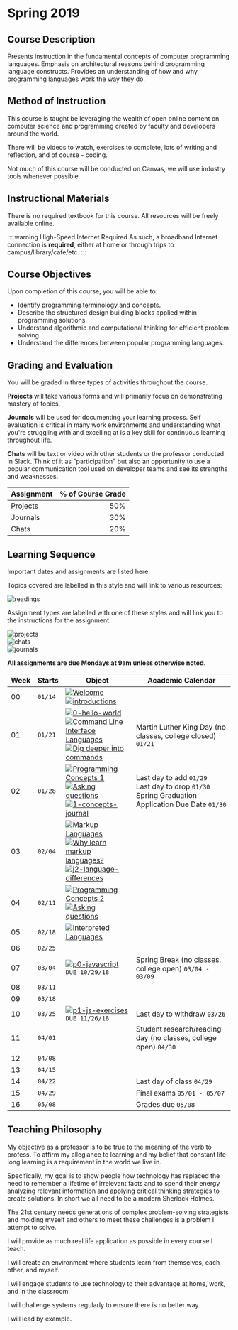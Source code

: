 # Spring 2019

## Course Description

Presents instruction in the fundamental concepts of computer programming languages. Emphasis on architectural reasons behind programming language constructs. Provides an understanding of how and why programming languages work the way they do.

## Method of Instruction

This course is taught be leveraging the wealth of open online content on computer science and programming created by faculty and developers around the world.

There will be videos to watch, exercises to complete, lots of writing and reflection, and of course - coding.

Not much of this course will be conducted on Canvas, we will use industry tools whenever possible.

## Instructional Materials

There is no required textbook for this course. All resources will be freely available online.

::: warning High-Speed Internet Required
As such, a broadband Internet connection is **required**, either at home or through trips to campus/library/cafe/etc.
:::

## Course Objectives

Upon completion of this course, you will be able to:

* Identify programming terminology and concepts.
* Describe the structured design building blocks applied within programming solutions.
* Understand algorithmic and computational thinking for efficient problem solving.
* Understand the differences between popular programming languages.

## Grading and Evaluation

You will be graded in three types of activities throughout the course.

**Projects** will take various forms and will primarily focus on demonstrating mastery of topics.

**Journals** will be used for documenting your learning process. Self evaluation is critical in many work environments and understanding what you're struggling with and excelling at is a key skill for continuous learning throughout life.

**Chats** will be text or video with other students or the professor conducted in Slack. Think of it as "participation" but also an opportunity to use a popular communication tool used on developer teams and see its strengths and weaknesses.

|Assignment |  % of Course Grade |
|:----------|-------------------:|
| Projects  |                50% |
| Journals  |                30% |
| Chats     |                20% |

## Learning Sequence

Important dates and assignments are listed here.

Topics covered are labelled in this style and will link to various resources:

![readings](https://img.shields.io/badge/:-Content_Topic-333.svg?logo=read-the-docs&logoColor=white&style=for-the-badge)

Assignment types are labelled with one of these styles and will link you to the instructions for the assignment:

![projects](https://img.shields.io/badge/:_Point_Value-Projects-brightgreen.svg?logo=github&logoColor=white&style=for-the-badge)  
![chats](https://img.shields.io/badge/:_Point_Value-Slack_Chats-orange.svg?logo=slack&style=for-the-badge)  
![journals](https://img.shields.io/badge/:_Point_Value-Journals-blue.svg?logo=github&logoColor=white&style=for-the-badge)

**All assignments are due Mondays at 9am unless otherwise noted**.

| Week | Starts | Object | Academic Calendar |
|------|--------|--------|-------------------|
|00|`01/14`| [![Welcome](https://img.shields.io/badge/:-Welcome-fff.svg?logo=read-the-docs&logoColor=blue&style=for-the-badge&colorA=fff&colorB=fff)](welcome)<br />[![introductions](https://img.shields.io/badge/:_10-Introductions-orange.svg?logo=slack&style=for-the-badge&colorA=fff&colorB=fff)](chats/0-introductions)| |
|01|`01/21`| [![0-hello-world](https://img.shields.io/badge/:_20-0--hello--world-blue.svg?logo=github&logoColor=white&style=for-the-badge)][1]<br />[![Command Line Interface Languages](https://img.shields.io/badge/:-Command_Line_Interfaces-333.svg?logo=read-the-docs&logoColor=white&style=for-the-badge)](cli-languages)<br />[![Dig deeper into commands](https://img.shields.io/badge/:_10-Digging_deeper_into_commands-orange.svg?logo=slack&style=for-the-badge)](chats/1-commands) | Martin Luther King Day (no classes, college closed) `01/21` |
|02|`01/28`| [![Programming Concepts 1](https://img.shields.io/badge/:-Programming_Concepts_1-333.svg?logo=read-the-docs&logoColor=white&style=for-the-badge)](programming-concepts-1)<br />[![Asking questions](https://img.shields.io/badge/:_10-asking_questions-orange.svg?logo=slack&style=for-the-badge)](chats/2-concepts-1)<br />[![1-concepts-journal](https://img.shields.io/badge/:_20-1--concepts--journal-blue.svg?logo=github&logoColor=white&style=for-the-badge)][2] | Last day to add `01/29`<br />Last day to drop `01/30`<br />Spring Graduation Application Due Date `01/30`|
|03|`02/04`| [![Markup Languages](https://img.shields.io/badge/:-Markup_Languages-333.svg?logo=read-the-docs&logoColor=white&style=for-the-badge)](markup-languages)<br />[![Why learn markup languages?](https://img.shields.io/badge/:_10-why_learn_markup-orange.svg?logo=slack&style=for-the-badge)](chats/3-markup)<br />[![j2-language-differences](https://img.shields.io/badge/:_20-j2--language--differences-blue.svg?logo=github&logoColor=white&style=for-the-badge)][3] ||
|04|`02/11`| [![Programming Concepts 2](https://img.shields.io/badge/:-Programming_Concepts_2-333.svg?logo=read-the-docs&logoColor=white&style=for-the-badge)](programming-concepts-2)<br />[![Asking questions](https://img.shields.io/badge/:_10-asking_questions-orange.svg?logo=slack&style=for-the-badge)](chats/4-concepts-2) ||
|05|`02/18`| [![Interpreted Languages](https://img.shields.io/badge/:-Interpreted_Languages-333.svg?logo=read-the-docs&logoColor=white&style=for-the-badge)](interpreted-languages) | |
|06|`02/25`|  | |
|07|`03/04`| [![p0-javascript](https://img.shields.io/badge/:_100-0--Javascript-brightgreen.svg?logo=github&logoColor=white&style=for-the-badge)][4] `DUE 10/29/18` | Spring Break (no classes, college open) `03/04 - 03/09`|
|08|`03/11`|  | |
|09|`03/18`| ||
|10|`03/25`| [![p1-js-exercises](https://img.shields.io/badge/:_100-1--JS--Exercises-brightgreen.svg?logo=github&logoColor=white&style=for-the-badge)][5] `DUE 11/26/18`|Last day to withdraw `03/26` |
|11|`04/01`| |Student research/reading day (no classes, college open) `04/30` |
|12|`04/08`|  ||
|13|`04/15`|  | |
|14|`04/22`|  |Last day of class `04/29` |
|15|`04/29`|  |Final exams `05/01 - 05/07`|
|16|`05/08`| |Grades due `05/08` |

## Teaching Philosophy

My objective as a professor is to be true to the meaning of the verb to profess. To affirm my allegiance to learning and my belief that constant life-long learning is a requirement in the world we live in.

Specifically, my goal is to show people how technology has replaced the need to remember a lifetime of irrelevant facts and to spend their energy analyzing relevant information and applying critical thinking strategies to create solutions. In short we all need to be a modern Sherlock Holmes.

The 21st century needs generations of complex problem-solving strategists and molding myself and others to meet these challenges is a problem I attempt to solve.

I will provide as much real life application as possible in every course I teach.

I will create an environment where students learn from themselves, each other, and myself.

I will engage students to use technology to their advantage at home, work, and in the classroom.

I will challenge systems regularly to ensure there is no better way.

I will lead by example.

[//]: # (References)
[1]: https://itp-175-fa18.github.io/0-hello-world/
[2]: https://itp-175-fa18.github.io/1-concepts-journal
[3]: https://itp-175-fa18.github.io/j2-language-differences
[4]: https://itp-175-fa18.github.io/p0-javascript/instructions
[5]: https://itp-175-fa18.github.io/p1-js-exercises/instructions.html
[6]: https://cdn.jsdelivr.net/npm/simple-icons@latest/icons/readthedocs.svg